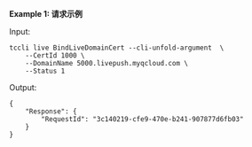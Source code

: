 **Example 1: 请求示例**



Input: 

```
tccli live BindLiveDomainCert --cli-unfold-argument  \
    --CertId 1000 \
    --DomainName 5000.livepush.myqcloud.com \
    --Status 1
```

Output: 
```
{
    "Response": {
        "RequestId": "3c140219-cfe9-470e-b241-907877d6fb03"
    }
}
```

